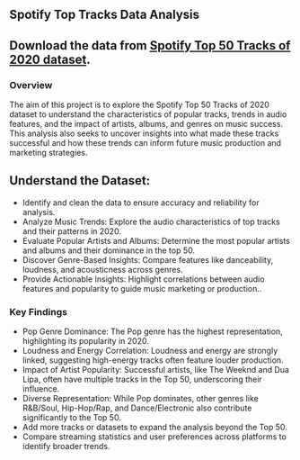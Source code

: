 ## Spotify Top Tracks Data Analysis
## Download the data from [Spotify Top 50 Tracks of 2020 dataset](https://www.kaggle.com/atillacolak/top-50-spotify-tracks-2020).
### Overview
The aim of this project is to explore the Spotify Top 50 Tracks of 2020 dataset to understand the characteristics of popular tracks, trends in audio features, and the impact of artists, albums, and genres on music success. This analysis also seeks to uncover insights into what made these tracks successful and how these trends can inform future music production and marketing strategies.

## Understand the Dataset:
- Identify and clean the data to ensure accuracy and reliability for analysis.
- Analyze Music Trends: Explore the audio characteristics of top tracks and their patterns in 2020.
- Evaluate Popular Artists and Albums: Determine the most popular artists and albums and their dominance in the top 50.
- Discover Genre-Based Insights: Compare features like danceability, loudness, and acousticness across genres.
- Provide Actionable Insights: Highlight correlations between audio features and popularity to guide music marketing or production..

### Key Findings
- Pop Genre Dominance: The Pop genre has the highest representation, highlighting its popularity in 2020.
- Loudness and Energy Correlation: Loudness and energy are strongly linked, suggesting high-energy tracks often feature louder production.
- Impact of Artist Popularity: Successful artists, like The Weeknd and Dua Lipa, often have multiple tracks in the Top 50, underscoring their influence.
- Diverse Representation: While Pop dominates, other genres like R&B/Soul, Hip-Hop/Rap, and Dance/Electronic also contribute significantly to the Top 50.
- Add more tracks or datasets to expand the analysis beyond the Top 50.
- Compare streaming statistics and user preferences across platforms to identify broader trends.

